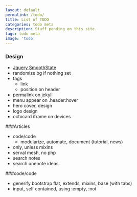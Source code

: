 ```yaml
---
layout: default
permalink: /todo/
title: List of TODO
categories: todo meta
description: Stuff pending on this site.
tags: todo meta
image: 'todo'
---
```

### Design
- [Jquery SmoothState](http://weblinc.github.io/jquery.smoothState.js/typical-implementation.html)
- randomize bg if nothing set
- tags
	- link
	- position on header
- permalink on jekyll
- menu appear on .header:hover
- hero cover, design
- logo design
- octocard iframe on devices

###Articles
- code/code
	- modularize, automate, document (tutorial, news)
- only, unless mixins
- serval mesh, no php
- search notes
- search onenote ideas

###code/code
- generify bootstrap flat, extends, mixins, base (with tabs)
- input, self contained, using :empty, :not